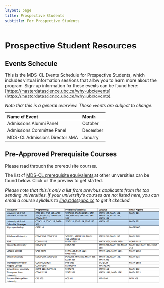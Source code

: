```yaml
---
layout: page
title: Prospective Students
subtitle: For Prospective Students
---
```


# Prospective Student Resources

## Events Schedule

This is the MDS-CL Events Schedule for Prospective Students, which includes virtual information sessions that allow you to learn more about the program. Sign-up information for these events can be found here: [https://masterdatascience.ubc.ca/why-ubc/events](https://masterdatascience.ubc.ca/why-ubc/events) 

*Note that this is a general overview. These events are subject to change.*

| Name of Event | Month |
| :------------- | :------------- |
| Admissions Alumni Panel | October |
| Admissions Committee Panel | December |
| MDS-CL Admissions Director AMA | January |

## Pre-Approved Prerequisite Courses
Please read through the [prerequisite courses](https://masterdatascience.ubc.ca/admissions/prerequisites).

The list of [MDS-CL prerequisite equivalents](/assets/img/MDS-CL-prerequisite-equivalents-list.pdf) at other universities can be found below. Click on the preview to get started.

*Please note that this is only a list from previous applicants from the top sending universities. If your university’s courses are not listed here, you can email a
course syllabus to <a href="mailto:ling.mds@ubc.ca"><u>ling.mds@ubc.ca</u></a> to get it checked.* 

<p><a href="/assets/img/MDS-CL-prerequisite-equivalents-list.pdf" class="image fit"><img src="/assets/img/mds-cl-equivalents-preview.png" alt="MDS-CL Prerequisite Equivalents Preview"></a></p>
